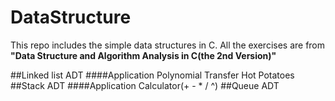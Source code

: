 # DataStructure

This repo includes the simple data structures in C. All the exercises are from **"Data Structure and Algorithm Analysis in C(the 2nd Version)"**

##Linked list
ADT
####Application
Polynomial
Transfer Hot Potatoes
##Stack
ADT
####Application
Calculator(+ - * / ^)
##Queue
ADT
